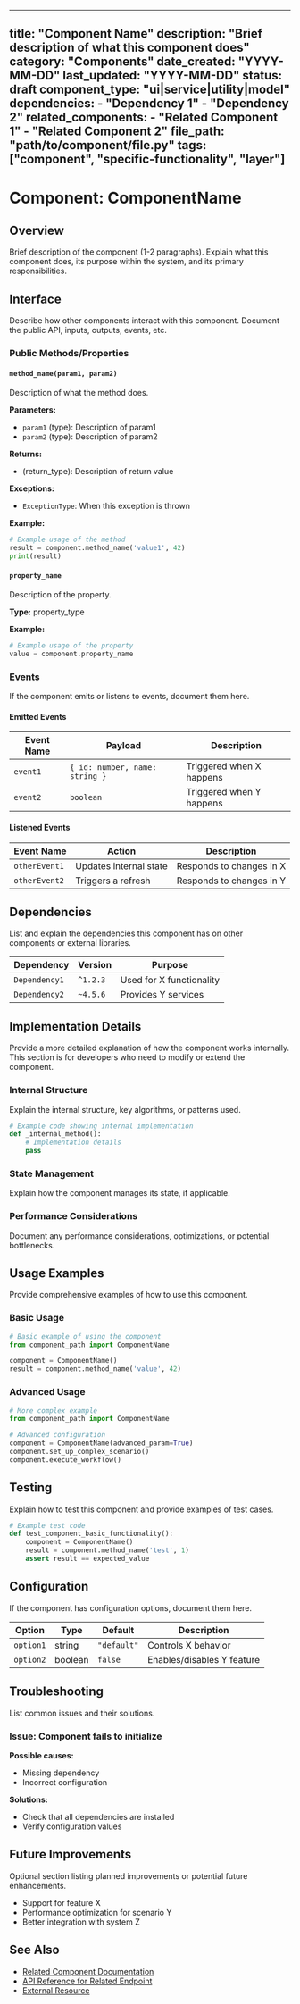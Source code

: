 ***

title: "Component Name"
description: "Brief description of what this component does"
category: "Components"
date\_created: "YYYY-MM-DD"
last\_updated: "YYYY-MM-DD"
status: draft
component\_type: "ui|service|utility|model"
dependencies:
\- "Dependency 1"
\- "Dependency 2"
related\_components:
\- "Related Component 1"
\- "Related Component 2"
file\_path: "path/to/component/file.py"
tags: \["component", "specific-functionality", "layer"]
-------------------------------------------------------

# Component: ComponentName

## Overview

Brief description of the component (1-2 paragraphs). Explain what this component does, its purpose within the system, and its primary responsibilities.

## Interface

Describe how other components interact with this component. Document the public API, inputs, outputs, events, etc.

### Public Methods/Properties

#### `method_name(param1, param2)`

Description of what the method does.

**Parameters:**

- `param1` (type): Description of param1
- `param2` (type): Description of param2

**Returns:**

- (return\_type): Description of return value

**Exceptions:**

- `ExceptionType`: When this exception is thrown

**Example:**

```python
# Example usage of the method
result = component.method_name('value1', 42)
print(result)
```

#### `property_name`

Description of the property.

**Type:** property\_type

**Example:**

```python
# Example usage of the property
value = component.property_name
```

### Events

If the component emits or listens to events, document them here.

#### Emitted Events

| Event Name | Payload                        | Description              |
| ---------- | ------------------------------ | ------------------------ |
| `event1`   | `{ id: number, name: string }` | Triggered when X happens |
| `event2`   | `boolean`                      | Triggered when Y happens |

#### Listened Events

| Event Name    | Action                 | Description              |
| ------------- | ---------------------- | ------------------------ |
| `otherEvent1` | Updates internal state | Responds to changes in X |
| `otherEvent2` | Triggers a refresh     | Responds to changes in Y |

## Dependencies

List and explain the dependencies this component has on other components or external libraries.

| Dependency    | Version  | Purpose                  |
| ------------- | -------- | ------------------------ |
| `Dependency1` | `^1.2.3` | Used for X functionality |
| `Dependency2` | `~4.5.6` | Provides Y services      |

## Implementation Details

Provide a more detailed explanation of how the component works internally. This section is for developers who need to modify or extend the component.

### Internal Structure

Explain the internal structure, key algorithms, or patterns used.

```python
# Example code showing internal implementation
def _internal_method():
    # Implementation details
    pass
```

### State Management

Explain how the component manages its state, if applicable.

### Performance Considerations

Document any performance considerations, optimizations, or potential bottlenecks.

## Usage Examples

Provide comprehensive examples of how to use this component.

### Basic Usage

```python
# Basic example of using the component
from component_path import ComponentName

component = ComponentName()
result = component.method_name('value', 42)
```

### Advanced Usage

```python
# More complex example
from component_path import ComponentName

# Advanced configuration
component = ComponentName(advanced_param=True)
component.set_up_complex_scenario()
component.execute_workflow()
```

## Testing

Explain how to test this component and provide examples of test cases.

```python
# Example test code
def test_component_basic_functionality():
    component = ComponentName()
    result = component.method_name('test', 1)
    assert result == expected_value
```

## Configuration

If the component has configuration options, document them here.

| Option    | Type    | Default     | Description                |
| --------- | ------- | ----------- | -------------------------- |
| `option1` | string  | `"default"` | Controls X behavior        |
| `option2` | boolean | `false`     | Enables/disables Y feature |

## Troubleshooting

List common issues and their solutions.

### Issue: Component fails to initialize

**Possible causes:**

- Missing dependency
- Incorrect configuration

**Solutions:**

- Check that all dependencies are installed
- Verify configuration values

## Future Improvements

Optional section listing planned improvements or potential future enhancements.

- Support for feature X
- Performance optimization for scenario Y
- Better integration with system Z

## See Also

- [Related Component Documentation](link/to/related.md)
- [API Reference for Related Endpoint](link/to/api.md)
- [External Resource](https://example.com)
